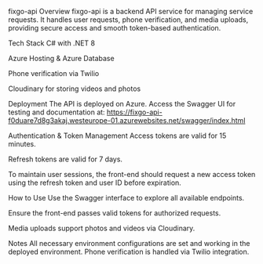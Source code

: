 fixgo-api
Overview
fixgo-api is a backend API service for managing service requests. It handles user requests, phone verification, and media uploads, providing secure access and smooth token-based authentication.

Tech Stack
C# with .NET 8

Azure Hosting & Azure Database

Phone verification via Twilio

Cloudinary for storing videos and photos

Deployment
The API is deployed on Azure. Access the Swagger UI for testing and documentation at:
https://fixgo-api-f0duare7d8g3akaj.westeurope-01.azurewebsites.net/swagger/index.html

Authentication & Token Management
Access tokens are valid for 15 minutes.

Refresh tokens are valid for 7 days.

To maintain user sessions, the front-end should request a new access token using the refresh token and user ID before expiration.

How to Use
Use the Swagger interface to explore all available endpoints.

Ensure the front-end passes valid tokens for authorized requests.

Media uploads support photos and videos via Cloudinary.

Notes
All necessary environment configurations are set and working in the deployed environment.
Phone verification is handled via Twilio integration.
